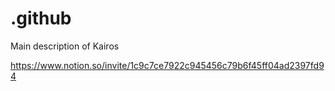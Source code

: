 # .github
Main description of Kairos


https://www.notion.so/invite/1c9c7ce7922c945456c79b6f45ff04ad2397fd94
